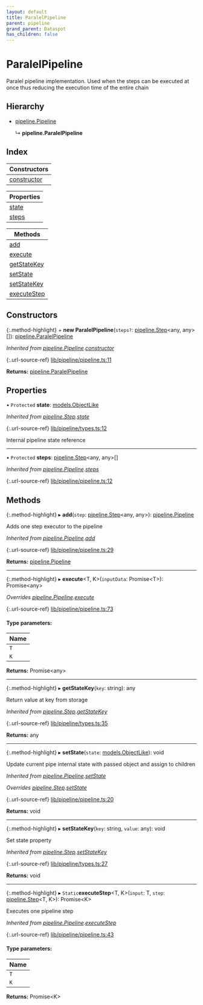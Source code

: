 ```yaml
---
layout: default
title: ParalelPipeline
parent: pipeline
grand_parent: Dataspot
has_children: false
---
```


# ParalelPipeline

Paralel pipeline implementation. Used when the steps
can be executed at once thus reducing the execution time of the entire chain

## Hierarchy

* [pipeline.Pipeline](../pipeline_pipeline)

  ↳ **pipeline.ParalelPipeline**

## Index

| Constructors |
|-----------|
| [constructor](#constructor) |

| Properties |
|-----------|
| [state](#state) |
| [steps](#steps) |

| Methods |
|-----------|
| [add](#add) |
| [execute](#execute) |
| [getStateKey](#getstatekey) |
| [setState](#setstate) |
| [setStateKey](#setstatekey) |
| [executeStep](#executestep) |

## Constructors

{:.method-highlight}
\+ **new ParalelPipeline**(`steps?`: [pipeline.Step](../pipeline_step)\<any, any>[]): [pipeline.ParalelPipeline](../pipeline_paralelpipeline)

*Inherited from [pipeline.Pipeline](../pipeline_pipeline).[constructor](../pipeline_pipeline#constructor)*

{:.url-source-ref}
[lib/pipeline/pipeline.ts:11](https://github.com/ascentcore/dataspot/blob/0893946/lib/pipeline/pipeline.ts#L11)

**Returns:** [pipeline.ParalelPipeline](../pipeline_paralelpipeline)

## Properties

• `Protected` **state**: [models.ObjectLike](../../interfaces/models_objectlike)

*Inherited from [pipeline.Step](../pipeline_step).[state](../pipeline_step#state)*

{:.url-source-ref}
[lib/pipeline/types.ts:12](https://github.com/ascentcore/dataspot/blob/0893946/lib/pipeline/types.ts#L12)

Internal pipeline state reference

___

• `Protected` **steps**: [pipeline.Step](../pipeline_step)\<any, any>[]

*Inherited from [pipeline.Pipeline](../pipeline_pipeline).[steps](../pipeline_pipeline#steps)*

{:.url-source-ref}
[lib/pipeline/pipeline.ts:12](https://github.com/ascentcore/dataspot/blob/0893946/lib/pipeline/pipeline.ts#L12)

## Methods

{:.method-highlight}
▸ **add**(`step`: [pipeline.Step](../pipeline_step)\<any, any>): [pipeline.Pipeline](../pipeline_pipeline)

Adds one step executor to the pipeline

*Inherited from [pipeline.Pipeline](../pipeline_pipeline).[add](../pipeline_pipeline#add)*

{:.url-source-ref}
[lib/pipeline/pipeline.ts:29](https://github.com/ascentcore/dataspot/blob/0893946/lib/pipeline/pipeline.ts#L29)

**Returns:** [pipeline.Pipeline](../pipeline_pipeline)

___

{:.method-highlight}
▸ **execute**\<T, K>(`inputData`: Promise\<T>): Promise\<any>

*Overrides [pipeline.Pipeline](../pipeline_pipeline).[execute](../pipeline_pipeline#execute)*

{:.url-source-ref}
[lib/pipeline/pipeline.ts:73](https://github.com/ascentcore/dataspot/blob/0893946/lib/pipeline/pipeline.ts#L73)

#### Type parameters:

Name |
------ |
`T` |
`K` |

**Returns:** Promise\<any>

___

{:.method-highlight}
▸ **getStateKey**(`key`: string): any

Return value at key from storage

*Inherited from [pipeline.Step](../pipeline_step).[getStateKey](../pipeline_step#getstatekey)*

{:.url-source-ref}
[lib/pipeline/types.ts:35](https://github.com/ascentcore/dataspot/blob/0893946/lib/pipeline/types.ts#L35)

**Returns:** any

___

{:.method-highlight}
▸ **setState**(`state`: [models.ObjectLike](../../interfaces/models_objectlike)): void

Update current pipe internal state with passed object and assign to children

*Inherited from [pipeline.Pipeline](../pipeline_pipeline).[setState](../pipeline_pipeline#setstate)*

*Overrides [pipeline.Step](../pipeline_step).[setState](../pipeline_step#setstate)*

{:.url-source-ref}
[lib/pipeline/pipeline.ts:20](https://github.com/ascentcore/dataspot/blob/0893946/lib/pipeline/pipeline.ts#L20)

**Returns:** void

___

{:.method-highlight}
▸ **setStateKey**(`key`: string, `value`: any): void

Set state property

*Inherited from [pipeline.Step](../pipeline_step).[setStateKey](../pipeline_step#setstatekey)*

{:.url-source-ref}
[lib/pipeline/types.ts:27](https://github.com/ascentcore/dataspot/blob/0893946/lib/pipeline/types.ts#L27)

**Returns:** void

___

{:.method-highlight}
▸ `Static`**executeStep**\<T, K>(`input`: T, `step`: [pipeline.Step](../pipeline_step)\<T, K>): Promise\<K>

Executes one pipeline step

*Inherited from [pipeline.Pipeline](../pipeline_pipeline).[executeStep](../pipeline_pipeline#executestep)*

{:.url-source-ref}
[lib/pipeline/pipeline.ts:43](https://github.com/ascentcore/dataspot/blob/0893946/lib/pipeline/pipeline.ts#L43)

#### Type parameters:

Name |
------ |
`T` |
`K` |

**Returns:** Promise\<K>
